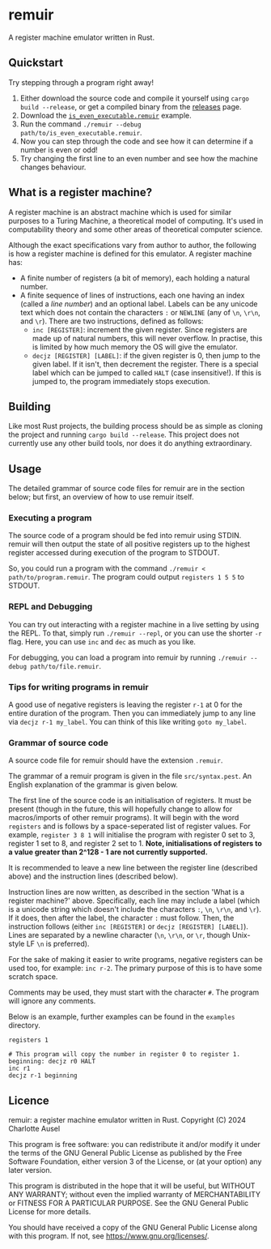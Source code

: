 # remuir

A register machine emulator written in Rust.

## Quickstart

Try stepping through a program right away!
1. Either download the source code and compile it yourself using `cargo build --release`, or get a compiled binary from the [releases](https://github.com/ettolrach/remuir/releases) page.
2. Download the [`is_even_executable.remuir`](https://github.com/ettolrach/remuir/blob/main/examples/is_even_executable.remuir) example.
3. Run the command `./remuir --debug path/to/is_even_executable.remuir`.
4. Now you can step through the code and see how it can determine if a number is even or odd!
5. Try changing the first line to an even number and see how the machine changes behaviour.

## What is a register machine?

A register machine is an abstract machine which is used for similar purposes to a Turing Machine, a theoretical model of computing. It's used in computability theory and some other areas of theoretical computer science.

Although the exact specifications vary from author to author, the following is how a register machine is defined for this emulator. A register machine has:

- A finite number of registers (a bit of memory), each holding a natural number.
- A finite sequence of lines of instructions, each one having an index (called a *line number*) and an optional label. Labels can be any unicode text which does not contain the characters `:` or `NEWLINE` (any of `\n`, `\r\n`, and `\r`). There are two instructions, defined as follows:
  - `inc [REGISTER]`: increment the given register. Since registers are made up of natural numbers, this will never overflow. In practise, this is limited by how much memory the OS will give the emulator.
  - `decjz [REGISTER] [LABEL]`: if the given register is 0, then jump to the given label. If it isn't, then decrement the register. There is a special label which can be jumped to called `HALT` (case insensitive!). If this is jumped to, the program immediately stops execution.

## Building

Like most Rust projects, the building process should be as simple as cloning the project and running `cargo build --release`. This project does not currently use any other build tools, nor does it do anything extraordinary.

## Usage

The detailed grammar of source code files for remuir are in the section below; but first, an overview of how to use remuir itself.

### Executing a program

The source code of a program should be fed into remuir using STDIN. remuir will then output the state of all positive registers up to the highest register accessed during execution of the program to STDOUT.

So, you could run a program with the command `./remuir < path/to/program.remuir`. The program could output `registers 1 5 5` to STDOUT.

### REPL and Debugging

You can try out interacting with a register machine in a live setting by using the REPL. To that, simply run `./remuir --repl`, or you can use the shorter `-r` flag. Here, you can use `inc` and `dec` as much as you like.

For debugging, you can load a program into remuir by running `./remuir --debug path/to/file.remuir`.

### Tips for writing programs in remuir

A good use of negative registers is leaving the register `r-1` at 0 for the entire duration of the program. Then you can immediately jump to any line via `decjz r-1 my_label`. You can think of this like writing `goto my_label`.

### Grammar of source code

A source code file for remuir should have the extension `.remuir`.

The grammar of a remuir program is given in the file `src/syntax.pest`. An English explanation of the grammar is given below.

The first line of the source code is an initialisation of registers. It must be present (though in the future, this will hopefully change to allow for macros/imports of other remuir programs). It will begin with the word `registers` and is follows by a space-seperated list of register values. For example, `register 3 8 1` will initialise the program with register 0 set to 3, register 1 set to 8, and register 2 set to 1. **Note, initialisations of registers to a value greater than 2^128 - 1 are not currently supported.**

It is recommended to leave a new line between the register line (described above) and the instruction lines (described below).

Instruction lines are now written, as described in the section 'What is a register machine?' above. Specifically, each line may include a label (which is a unicode string which doesn't include the characters `:`, `\n`, `\r\n`, and `\r`). If it does, then after the label, the character `:` must follow. Then, the instruction follows (either `inc [REGISTER]` or `decjz [REGISTER] [LABEL]`). Lines are separated by a newline character (`\n`, `\r\n`, or `\r`, though Unix-style LF `\n` is preferred).

For the sake of making it easier to write programs, negative registers can be used too, for example: `inc r-2`. The primary purpose of this is to have some scratch space.

Comments may be used, they must start with the character `#`. The program will ignore any comments.

Below is an example, further examples can be found in the `examples` directory.

```
registers 1

# This program will copy the number in register 0 to register 1.
beginning: decjz r0 HALT
inc r1
decjz r-1 beginning
```

## Licence

remuir: a register machine emulator written in Rust.
Copyright (C) 2024  Charlotte Ausel

This program is free software: you can redistribute it and/or modify
it under the terms of the GNU General Public License as published by
the Free Software Foundation, either version 3 of the License, or
(at your option) any later version.

This program is distributed in the hope that it will be useful,
but WITHOUT ANY WARRANTY; without even the implied warranty of
MERCHANTABILITY or FITNESS FOR A PARTICULAR PURPOSE.  See the
GNU General Public License for more details.

You should have received a copy of the GNU General Public License
along with this program.  If not, see <https://www.gnu.org/licenses/>.
